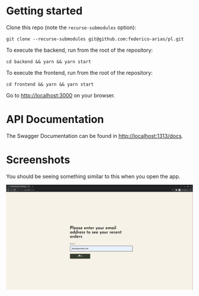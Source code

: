 # Getting started

Clone this repo (note the `recurse-submodules` option):

```
git clone --recurse-submodules git@github.com:federico-arias/pl.git
```

To execute the backend, run from the root of the repository:

```
cd backend && yarn && yarn start
```

To execute the frontend, run from the root of the repository:

```
cd frontend && yarn && yarn start
```

Go to [http://localhost:3000][dev] on your browser.

[dev]: http://localhost:3000

# API Documentation

The Swagger Documentation can be found in [http://localhost:1313/docs][docs].

[docs]: http://localhost:1313/docs

# Screenshots

You should be seeing something similar to this when you open the app.

![screencast](screencast.gif)
